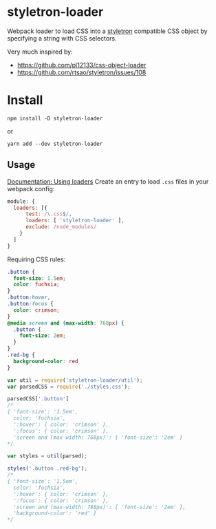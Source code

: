 # styletron-loader
Webpack loader to load CSS into a [styletron](https://github.com/rtsao/styletron/) compatible CSS object by specifying a string with CSS selectors.

Very much inspired by:
- https://github.com/pl12133/css-object-loader
- https://github.com/rtsao/styletron/issues/108

# Install
`npm install -D styletron-loader`

or

`yarn add --dev styletron-loader`

## Usage
[Documentation: Using loaders](https://webpack.js.org/concepts/loaders/)
Create an entry to load `.css` files in your webpack.config:

```js
module: {
  loaders: [{
      test: /\.css$/,
      loaders: [ 'styletron-loader' ],
      exclude: /node_modules/
    }
  ]
}
```

Requiring CSS rules:

```css
.button {
  font-size: 1.5em;
  color: fuchsia;
}
.button:hover,
.button:focus {
  color: crimson;
}
@media screen and (max-width: 768px) {
  .button {
    font-size: 2em;
  }
}
.red-bg {
  background-color: red
}
```

```js
var util = require('styletron-loader/util');
var parsedCSS = require('./styles.css');

parsedCSS['.button']
/*
{ 'font-size': '1.5em',
  color: 'fuchsia',
  ':hover': { color: 'crimson' },
  ':focus': { color: 'crimson' },
  'screen and (max-width: 768px)': { 'font-size': '2em' }
*/

var styles = util(parsed);

styles('.button .red-bg');
/*
{ 'font-size': '1.5em',
  color: 'fuchsia',
  ':hover': { color: 'crimson' },
  ':focus': { color: 'crimson' },
  'screen and (max-width: 768px)': { 'font-size': '2em' },
  'background-color': 'red' }
*/
```